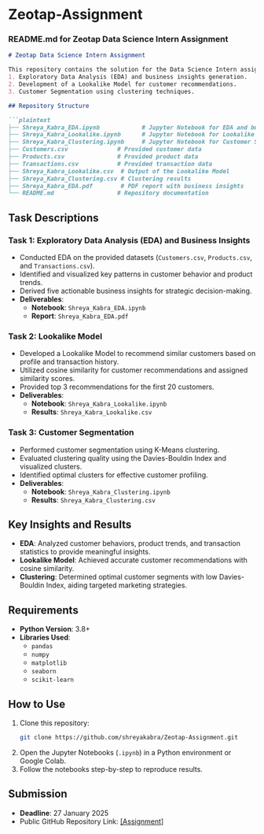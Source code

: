 # Zeotap-Assignment
### README.md for Zeotap Data Science Intern Assignment

```markdown
# Zeotap Data Science Intern Assignment

This repository contains the solution for the Data Science Intern assignment provided by Zeotap. The assignment covers three key tasks: 
1. Exploratory Data Analysis (EDA) and business insights generation.
2. Development of a Lookalike Model for customer recommendations.
3. Customer Segmentation using clustering techniques.

## Repository Structure

```plaintext
├── Shreya_Kabra_EDA.ipynb            # Jupyter Notebook for EDA and business insights
├── Shreya_Kabra_Lookalike.ipynb      # Jupyter Notebook for Lookalike Model
├── Shreya_Kabra_Clustering.ipynb     # Jupyter Notebook for Customer Segmentation
├── Customers.csv              # Provided customer data
├── Products.csv               # Provided product data
├── Transactions.csv           # Provided transaction data
├── Shreya_Kabra_Lookalike.csv  # Output of the Lookalike Model
├── Shreya_Kabra_Clustering.csv # Clustering results
├── Shreya_Kabra_EDA.pdf        # PDF report with business insights
└── README.md                  # Repository documentation
```

## Task Descriptions

### Task 1: Exploratory Data Analysis (EDA) and Business Insights
- Conducted EDA on the provided datasets (`Customers.csv`, `Products.csv`, and `Transactions.csv`).
- Identified and visualized key patterns in customer behavior and product trends.
- Derived five actionable business insights for strategic decision-making.
- **Deliverables**:
  - **Notebook**: `Shreya_Kabra_EDA.ipynb`
  - **Report**: `Shreya_Kabra_EDA.pdf`

### Task 2: Lookalike Model
- Developed a Lookalike Model to recommend similar customers based on profile and transaction history.
- Utilized cosine similarity for customer recommendations and assigned similarity scores.
- Provided top 3 recommendations for the first 20 customers.
- **Deliverables**:
  - **Notebook**: `Shreya_Kabra_Lookalike.ipynb`
  - **Results**: `Shreya_Kabra_Lookalike.csv`

### Task 3: Customer Segmentation
- Performed customer segmentation using K-Means clustering.
- Evaluated clustering quality using the Davies-Bouldin Index and visualized clusters.
- Identified optimal clusters for effective customer profiling.
- **Deliverables**:
  - **Notebook**: `Shreya_Kabra_Clustering.ipynb`
  - **Results**: `Shreya_Kabra_Clustering.csv`

## Key Insights and Results
- **EDA**: Analyzed customer behaviors, product trends, and transaction statistics to provide meaningful insights.
- **Lookalike Model**: Achieved accurate customer recommendations with cosine similarity.
- **Clustering**: Determined optimal customer segments with low Davies-Bouldin Index, aiding targeted marketing strategies.

## Requirements
- **Python Version**: 3.8+
- **Libraries Used**:
  - `pandas`
  - `numpy`
  - `matplotlib`
  - `seaborn`
  - `scikit-learn`

## How to Use
1. Clone this repository:
   ```bash
   git clone https://github.com/shreyakabra/Zeotap-Assignment.git
   ```
2. Open the Jupyter Notebooks (`.ipynb`) in a Python environment or Google Colab.
3. Follow the notebooks step-by-step to reproduce results.

## Submission
- **Deadline**: 27 January 2025
- Public GitHub Repository Link: [[Assignment]](https://github.com/shreyakabra/Zeotap-Assignment)

